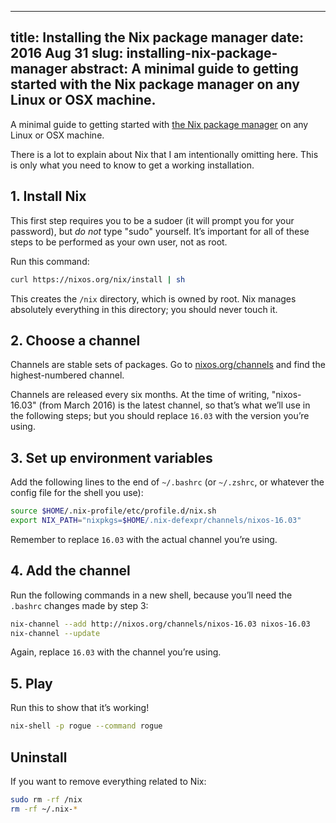 --------------------------------------------------------------------------------
title:    Installing the Nix package manager
date:     2016 Aug 31
slug:     installing-nix-package-manager
abstract: A minimal guide to getting started with the Nix package manager
          on any Linux or OSX machine.
--------------------------------------------------------------------------------

A minimal guide to getting started with
[the Nix package manager](https://nixos.org/nix/)
on any Linux or OSX machine.

There is a lot to explain about Nix that I am intentionally omitting here.
This is only what you need to know to get a working installation.

## 1. Install Nix

This first step requires you to be a sudoer (it will prompt you for your
password), but *do not* type "sudo" yourself.
It’s important for all of these steps to be performed as your own user,
not as root.

Run this command:

```bash
curl https://nixos.org/nix/install | sh
```

This creates the `/nix` directory, which is owned by root.
Nix manages absolutely everything in this directory; you should never touch it.

## 2. Choose a channel

Channels are stable sets of packages.
Go to [nixos.org/channels](https://nixos.org/channels/)
and find the highest-numbered channel.

Channels are released every six months. At the time of writing, "nixos-16.03"
(from March 2016) is the latest channel, so that’s what we’ll use in the
following steps; but you should replace `16.03` with the version you’re using.

## 3. Set up environment variables

Add the following lines to the end of `~/.bashrc` (or `~/.zshrc`, or whatever
the config file for the shell you use):

```bash
source $HOME/.nix-profile/etc/profile.d/nix.sh
export NIX_PATH="nixpkgs=$HOME/.nix-defexpr/channels/nixos-16.03"
```

Remember to replace `16.03` with the actual channel you’re using.

## 4. Add the channel

Run the following commands in a new shell, because you’ll need the `.bashrc`
changes made by step 3:

```bash
nix-channel --add http://nixos.org/channels/nixos-16.03 nixos-16.03
nix-channel --update
```

Again, replace `16.03` with the channel you’re using.

## 5. Play

Run this to show that it’s working!

```bash
nix-shell -p rogue --command rogue
```

## Uninstall

If you want to remove everything related to Nix:

```bash
sudo rm -rf /nix
rm -rf ~/.nix-*
```
